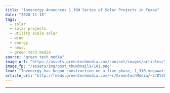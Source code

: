 ```yaml
---
title: "Invenergy Announces 1.3GW Series of Solar Projects in Texas"
date: "2020-11-18"
tags: 
  - solar
  - solar projects
  - utility scale solar
  - wind
  - energy
  - news,
  - green tech media
source: "green tech media"
image_url: "https://assets.greentechmedia.com/content/images/articles/Invenergy_Solar_Southern_Oak2_XL.jpg"
image_fp: "/assets/img/post_thumbnails/101.png"
lead: "Invenergy has begun construction on a five-phase, 1,310-megawatt solar center spanning three Texas counties, the energy developer and operator said on Wednesday. The company has already secured offtake agreements with several cities and large corpora ..."
article_url: "http://feeds.greentechmedia.com/~r/GreentechMedia/~3/DY2RepUn9HQ/invenergy-announces-1.3-gw-series-of-solar-projects-in-texas"
---
```


---
